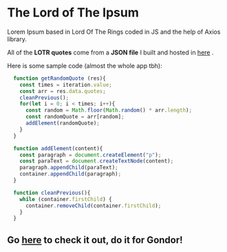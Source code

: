 # The Lord of The Ipsum
Lorem Ipsum based in Lord Of The Rings coded in JS and the help of Axios library.

All of the **LOTR quotes** come from a **JSON file** I built and hosted in [here](https://api.myjson.com/bins/v8260) .


Here is some sample code (almost the whole app tbh):


```javascript
  function getRandomQuote (res){
    const times = iteration.value;
    const arr = res.data.quotes;
    cleanPrevious();
    for(let i = 0; i < times; i++){
      const random = Math.floor(Math.random() * arr.length);
      const randomQuote = arr[random];
      addElement(randomQuote);
    }
  }

  function addElement(content){ 
    const paragraph = document.createElement("p");
    const paraText = document.createTextNode(content);
    paragraph.appendChild(paraText);
    container.appendChild(paragraph);
  }

  function cleanPrevious(){
    while (container.firstChild) {
      container.removeChild(container.firstChild);
    }
  }
```


## Go [here](https://ceheiss.github.io/LordOfTheIpsum/) to check it out, do it for Gondor!
